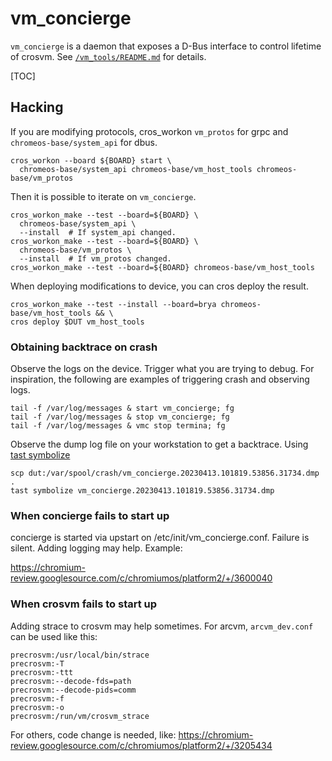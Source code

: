 # vm_concierge

`vm_concierge` is a daemon that exposes a D-Bus interface to control lifetime of
crosvm. See [`/vm_tools/README.md`](/vm_tools/README.md) for details.

[TOC]

## Hacking

If you are modifying protocols, cros_workon `vm_protos` for grpc and
`chromeos-base/system_api` for dbus.

```
cros_workon --board ${BOARD} start \
  chromeos-base/system_api chromeos-base/vm_host_tools chromeos-base/vm_protos
```

Then it is possible to iterate on `vm_concierge`.

```
cros_workon_make --test --board=${BOARD} \
  chromeos-base/system_api \
  --install  # If system_api changed.
cros_workon_make --test --board=${BOARD} \
  chromeos-base/vm_protos \
  --install  # If vm_protos changed.
cros_workon_make --test --board=${BOARD} chromeos-base/vm_host_tools
```

When deploying modifications to device, you can cros deploy the result.

```
cros_workon_make --test --install --board=brya chromeos-base/vm_host_tools && \
cros deploy $DUT vm_host_tools
```

### Obtaining backtrace on crash

Observe the logs on the device. Trigger what you are trying to debug. For
inspiration, the following are examples of triggering crash and observing logs.

```
tail -f /var/log/messages & start vm_concierge; fg
tail -f /var/log/messages & stop vm_concierge; fg
tail -f /var/log/messages & vmc stop termina; fg
```

Observe the dump log file on your workstation to get a backtrace. Using
[tast symbolize](https://chromium.googlesource.com/chromiumos/docs/+/HEAD/stack_traces.md#Symbolizing-minidumps-with-tast-symbolize)

```
scp dut:/var/spool/crash/vm_concierge.20230413.101819.53856.31734.dmp .
tast symbolize vm_concierge.20230413.101819.53856.31734.dmp
```

### When concierge fails to start up

concierge is started via upstart on /etc/init/vm_concierge.conf. Failure is
silent. Adding logging may help. Example:

https://chromium-review.googlesource.com/c/chromiumos/platform2/+/3600040

### When crosvm fails to start up

Adding strace to crosvm may help sometimes. For arcvm, `arcvm_dev.conf` can be
used like this:

```
precrosvm:/usr/local/bin/strace
precrosvm:-T
precrosvm:-ttt
precrosvm:--decode-fds=path
precrosvm:--decode-pids=comm
precrosvm:-f
precrosvm:-o
precrosvm:/run/vm/crosvm_strace
```

For others, code change is needed, like:
https://chromium-review.googlesource.com/c/chromiumos/platform2/+/3205434
